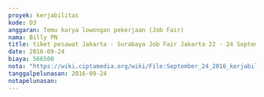 ```yaml
---
proyek: kerjabilitas
kode: D3
anggaran: Temu karya lowongan pekerjaan (Job Fair)
nama: Billy PN
title: tiket pesawat Jakarta - Surabaya Job Fair Jakarta 22 - 24 September 2016
date: 2016-09-24
biaya: 566500
nota: "https://wiki.ciptamedia.org/wiki/File:September_24_2016_kerjabilitas_D3_tiket_pesawat_Jakarta_Surabaya_billy.pdf"
tanggalpelunasan: 2016-09-24
notapelunasan:
---
```

